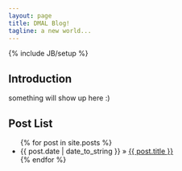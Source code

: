 ```yaml
---
layout: page
title: DMAL Blog!
tagline: a new world...
---
```

{% include JB/setup %}
## Introduction
something will show up here :)

## Post List

<ul class="posts">
  {% for post in site.posts %}
    <li><span>{{ post.date | date_to_string }}</span> &raquo; <a href="{{ BASE_PATH }}{{ post.url }}">{{ post.title }}</a></li>
  {% endfor %}
</ul>

